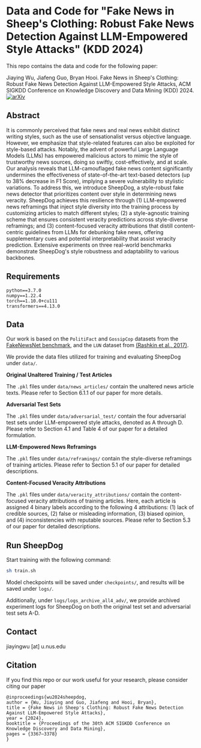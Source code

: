 # Data and Code for "Fake News in Sheep's Clothing: Robust Fake News Detection Against LLM-Empowered Style Attacks" (KDD 2024)

This repo contains the data and code for the following paper: 

Jiaying Wu, Jiafeng Guo, Bryan Hooi. Fake News in Sheep's Clothing: Robust Fake News Detection Against LLM-Empowered Style Attacks, ACM SIGKDD Conference on Knowledge Discovery and Data Mining (KDD) 2024. [![arXiv](https://img.shields.io/badge/arXiv-2310.10830-b31b1b.svg)](https://arxiv.org/abs/2310.10830)


## Abstract

It is commonly perceived that fake news and real news exhibit distinct writing styles, such as the use of sensationalist versus objective language. However, we emphasize that style-related features can also be exploited for style-based attacks. Notably, the advent of powerful Large Language Models (LLMs) has empowered malicious actors to mimic the style of trustworthy news sources, doing so swiftly, cost-effectively, and at scale. Our analysis reveals that LLM-camouflaged fake news content significantly undermines the effectiveness of state-of-the-art text-based detectors (up to 38% decrease in F1 Score), implying a severe vulnerability to stylistic variations. To address this, we introduce SheepDog, a style-robust fake news detector that prioritizes content over style in determining news veracity. SheepDog achieves this resilience through (1) LLM-empowered news reframings that inject style diversity into the training process by customizing articles to match different styles; (2) a style-agnostic training scheme that ensures consistent veracity predictions across style-diverse reframings; and (3) content-focused veracity attributions that distill content-centric guidelines from LLMs for debunking fake news, offering supplementary cues and potential interpretability that assist veracity prediction. Extensive experiments on three real-world benchmarks demonstrate SheepDog's style robustness and adaptability to various backbones.

## Requirements
```
python==3.7.0
numpy==1.22.4
torch==1.10.0+cu111
transformers==4.13.0
```

## Data
Our work is based on the `PolitiFact` and `GossipCop` datasets from the [FakeNewsNet benchmark](https://github.com/KaiDMML/FakeNewsNet), and the `LUN` dataset from [(Rashkin et al., 2017)](https://aclanthology.org/D17-1317.pdf). 

We provide the data files utilized for training and evaluating SheepDog under `data/`. 

**Original Unaltered Training / Test Articles**

The `.pkl` files under `data/news_articles/` contain the unaltered news article texts. Please refer to Section 6.1.1 of our paper for more details.

**Adversarial Test Sets**

The `.pkl` files under `data/adversarial_test/` contain the four adversarial test sets under LLM-empowered style attacks, denoted as A through D. Please refer to Section 4.1 and Table 4 of our paper for a detailed formulation.

**LLM-Empowered News Reframings**

The `.pkl` files under `data/reframings/` contain the style-diverse reframings of training articles. Please refer to Section 5.1 of our paper for detailed descriptions.  

**Content-Focused Veracity Attributions**

The `.pkl` files under `data/veracity_attributions/` contain the content-focused veracity attributions of training articles. Here, each article is assigned 4 binary labels according to the following 4 attributions: (1) lack of credible sources, (2) false or misleading information, (3) biased opinion, and (4) inconsistencies with reputable sources. Please refer to Section 5.3 of our paper for detailed descriptions. 


## Run SheepDog
 

Start training with the following command:

```bash
sh train.sh
```

Model checkpoints will be saved under `checkpoints/`, and results will be saved under `logs/`. 

Additionally, under `logs/logs_archive_all4_adv/`, we provide archived experiment logs for SheepDog on both the original test set and adversarial test sets A-D.


## Contact

jiayingwu [at] u.nus.edu

## Citation

If you find this repo or our work useful for your research, please consider citing our paper

```
@inproceedings{wu2024sheepdog,
author = {Wu, Jiaying and Guo, Jiafeng and Hooi, Bryan},
title = {Fake News in Sheep's Clothing: Robust Fake News Detection Against LLM-Empowered Style Attacks},
year = {2024},
booktitle = {Proceedings of the 30th ACM SIGKDD Conference on Knowledge Discovery and Data Mining},
pages = {3367–3378}
}
```
